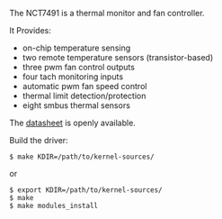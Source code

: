 The NCT7491 is a thermal monitor and fan controller.

It Provides:
 - on-chip temperature sensing
 - two remote temperature sensors (transistor-based)
 - three pwm fan control outputs
 - four tach monitoring inputs
 - automatic pwm fan speed control
 - thermal limit detection/protection
 - eight smbus thermal sensors

The [datasheet](http://www.onsemi.com/pub/Collateral/NCT7491-D.PDF) is openly available.

Build the driver:

    $ make KDIR=/path/to/kernel-sources/

or

    $ export KDIR=/path/to/kernel-sources/
    $ make
    $ make modules_install
